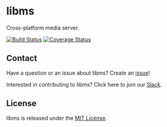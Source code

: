 # libms
Cross-platform media server.

[![Build Status](https://travis-ci.org/wujianguo/libms.svg?branch=master)](https://travis-ci.org/wujianguo/libms) [![Coverage Status](https://coveralls.io/repos/github/wujianguo/libms/badge.svg?branch=master)](https://coveralls.io/github/wujianguo/libms?branch=master)



## Contact

Have a question or an issue about libms? Create an [issue](https://github.com/wujianguo/libms/issues/new)!

Interested in contributing to libms? Click here to join our [Slack](https://join.slack.com/t/libms/shared_invite/enQtNTQ2Njk4Mzc3NTY5LTJlY2FlYTczY2QyNTY1ZmRiYjZmNGNjMTQxNGNiZTc4MjhmM2RjNGM5Nzk0MjIyMGViNzJjOTU4NjAyMGNiOTY).


## License
libms is released under the [MIT License](https://github.com/wujianguo/libms/blob/master/LICENSE).
